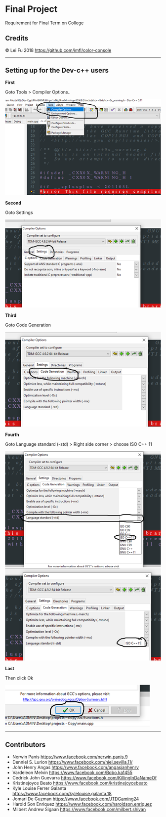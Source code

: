 # Final Project

Requirement for Final Term on College

## Credits

© Lei Fu 2018       <https://github.com/imfl/color-console>

---

## Setting up for the Dev-c++ users

**First**

Goto Tools > Compiler Options..

<img src="images\first_step.png">

**Second**

Goto Settings

<img src="images\second_step.png">

**Third**

Goto Code Generation

<img src="images\third_step.png">

**Fourth**

Goto Language standard (-std) > Right side corner > choose ISO C++ 11

<img src="images\fourth_step.png">

<img src="images\fifth_step.png">

**Last**

Then click Ok

<img src="images\last_step.png">

---

## Contributors 

- Nerwin Panis      <https://www.facebook.com/nerwin.panis.9>
- Denniel S. Lurion     <https://www.facebook.com/niel.sevilla.11/>
- John Henry Angas      <https://www.facebook.com/angasjanhenry>
- Vardeleon Melvin      <https://www.facebook.com/Bobo.ka1455>
- Cedrick John Guevarra     <https://www.facebook.com/KillingInDaNameOf>
- Kristinejoyce Beato       <https://www.facebook.com/kristinejoycebeato>
- Kyle Louise Ferrer Galanta        <https://www.facebook.com/kylelouise.galanta.18>
- Jomari De Guzman      <https://www.facebook.com/JTDGaming24>
- Harold Son Enriquez       <https://www.facebook.com/haroldson.enriquez>
- Milbert Andrew Sigaan     <https://www.facebook.com/milbert.shivan>



